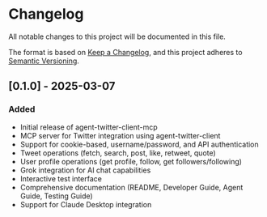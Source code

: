 # Changelog

All notable changes to this project will be documented in this file.

The format is based on [Keep a Changelog](https://keepachangelog.com/en/1.0.0/),
and this project adheres to [Semantic Versioning](https://semver.org/spec/v2.0.0.html).

## [0.1.0] - 2025-03-07

### Added
- Initial release of agent-twitter-client-mcp
- MCP server for Twitter integration using agent-twitter-client
- Support for cookie-based, username/password, and API authentication
- Tweet operations (fetch, search, post, like, retweet, quote)
- User profile operations (get profile, follow, get followers/following)
- Grok integration for AI chat capabilities
- Interactive test interface
- Comprehensive documentation (README, Developer Guide, Agent Guide, Testing Guide)
- Support for Claude Desktop integration
